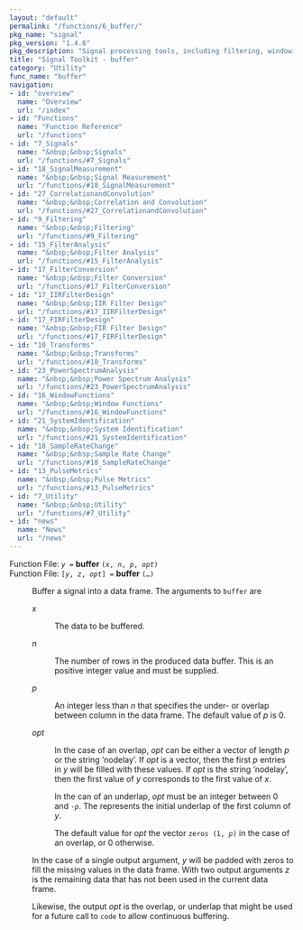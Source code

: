 ```yaml
---
layout: "default"
permalink: "/functions/6_buffer/"
pkg_name: "signal"
pkg_version: "1.4.6"
pkg_description: "Signal processing tools, including filtering, windowing and display functions."
title: "Signal Toolkit - buffer"
category: "Utility"
func_name: "buffer"
navigation:
- id: "overview"
  name: "Overview"
  url: "/index"
- id: "Functions"
  name: "Function Reference"
  url: "/functions"
- id: "7_Signals"
  name: "&nbsp;&nbsp;Signals"
  url: "/functions/#7_Signals"
- id: "18_SignalMeasurement"
  name: "&nbsp;&nbsp;Signal Measurement"
  url: "/functions/#18_SignalMeasurement"
- id: "27_CorrelationandConvolution"
  name: "&nbsp;&nbsp;Correlation and Convolution"
  url: "/functions/#27_CorrelationandConvolution"
- id: "9_Filtering"
  name: "&nbsp;&nbsp;Filtering"
  url: "/functions/#9_Filtering"
- id: "15_FilterAnalysis"
  name: "&nbsp;&nbsp;Filter Analysis"
  url: "/functions/#15_FilterAnalysis"
- id: "17_FilterConversion"
  name: "&nbsp;&nbsp;Filter Conversion"
  url: "/functions/#17_FilterConversion"
- id: "17_IIRFilterDesign"
  name: "&nbsp;&nbsp;IIR Filter Design"
  url: "/functions/#17_IIRFilterDesign"
- id: "17_FIRFilterDesign"
  name: "&nbsp;&nbsp;FIR Filter Design"
  url: "/functions/#17_FIRFilterDesign"
- id: "10_Transforms"
  name: "&nbsp;&nbsp;Transforms"
  url: "/functions/#10_Transforms"
- id: "23_PowerSpectrumAnalysis"
  name: "&nbsp;&nbsp;Power Spectrum Analysis"
  url: "/functions/#23_PowerSpectrumAnalysis"
- id: "16_WindowFunctions"
  name: "&nbsp;&nbsp;Window Functions"
  url: "/functions/#16_WindowFunctions"
- id: "21_SystemIdentification"
  name: "&nbsp;&nbsp;System Identification"
  url: "/functions/#21_SystemIdentification"
- id: "18_SampleRateChange"
  name: "&nbsp;&nbsp;Sample Rate Change"
  url: "/functions/#18_SampleRateChange"
- id: "13_PulseMetrics"
  name: "&nbsp;&nbsp;Pulse Metrics"
  url: "/functions/#13_PulseMetrics"
- id: "7_Utility"
  name: "&nbsp;&nbsp;Utility"
  url: "/functions/#7_Utility"
- id: "news"
  name: "News"
  url: "/news"
---
```

<dl class="first-deftypefn">
<dt class="deftypefn" id="index-buffer"><span class="category-def">Function File: </span><span><code class="def-type"><var class="var">y</var> =</code> <strong class="def-name">buffer</strong> <code class="def-code-arguments">(<var class="var">x</var>, <var class="var">n</var>, <var class="var">p</var>, <var class="var">opt</var>)</code><a class="copiable-link" href="#index-buffer"></a></span></dt>
<dt class="deftypefnx def-cmd-deftypefn" id="index-buffer-1"><span class="category-def">Function File: </span><span><code class="def-type">[<var class="var">y</var>, <var class="var">z</var>, <var class="var">opt</var>] =</code> <strong class="def-name">buffer</strong> <code class="def-code-arguments">(&hellip;)</code><a class="copiable-link" href="#index-buffer-1"></a></span></dt>
<dd><p>Buffer a signal into a data frame. The arguments to <code class="code">buffer</code> are
</p>
<dl class="table">
<dt><var class="var">x</var></dt>
<dd><p>The data to be buffered.
</p>
</dd>
<dt><var class="var">n</var></dt>
<dd><p>The number of rows in the produced data buffer. This is an positive
 integer value and must be supplied.
</p>
</dd>
<dt><var class="var">p</var></dt>
<dd><p>An integer less than <var class="var">n</var> that specifies the under- or overlap
 between column in the data frame. The default value of <var class="var">p</var> is 0.
</p>
</dd>
<dt><var class="var">opt</var></dt>
<dd><p>In the case of an overlap, <var class="var">opt</var> can be either a vector of length
 <var class="var">p</var> or the string &rsquo;nodelay&rsquo;. If <var class="var">opt</var> is a vector, then the
 first <var class="var">p</var> entries in <var class="var">y</var> will be filled with these values. If
 <var class="var">opt</var> is the string &rsquo;nodelay&rsquo;, then the first value of <var class="var">y</var>
 corresponds to the first value of <var class="var">x</var>.
</p>
<p>In the can of an underlap, <var class="var">opt</var> must be an integer between 0 and
 <code class="code">-<var class="var">p</var></code>. The represents the initial underlap of the first
 column of <var class="var">y</var>.
</p>
<p>The default value for <var class="var">opt</var> the vector <code class="code">zeros (1, <var class="var">p</var>)</code>
 in the case of an overlap, or 0 otherwise.
 </p></dd>
</dl>

<p>In the case of a single output argument, <var class="var">y</var> will be padded with
 zeros to fill the missing values in the data frame. With two output
 arguments <var class="var">z</var> is the remaining data that has not been used in the
 current data frame.
</p>
<p>Likewise, the output <var class="var">opt</var> is the overlap, or underlap that might
 be used for a future call to <code class="code">code</code> to allow continuous buffering.
 </p></dd></dl>
